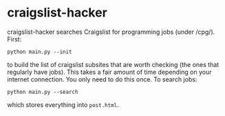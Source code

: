 craigslist-hacker
=================

craigslist-hacker searches Craigslist for programming jobs (under
/cpg/). First:

    python main.py --init

to build the list of craigslist subsites that are worth checking (the
ones that regularly have jobs). This takes a fair amount of time
depending on your internet connection. You only need to do this once.
To search jobs:

    python main.py --search

which stores everything into `post.html`.
